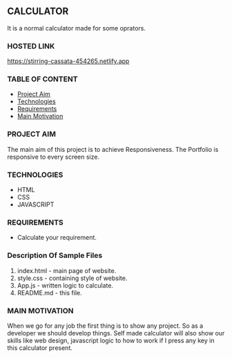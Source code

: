 ## CALCULATOR

It is a normal calculator made for some oprators.

### HOSTED LINK

https://stirring-cassata-454265.netlify.app

### TABLE OF CONTENT

- [Project Aim](#project-aim)
- [Technologies](#technologies)
- [Requirements](#requirments)
- [Main Motivation](#main-motivation)

### PROJECT AIM

The main aim of this project is to achieve Responsiveness.
The Portfolio is responsive to every screen size.

### TECHNOLOGIES

- HTML
- CSS
- JAVASCRIPT

### REQUIREMENTS

- Calculate your requirement.

### Description Of Sample Files

1. index.html - main page of website.
2. style.css - containing style of website.
3. App.js - written logic to calculate.
4. README.md - this file.

### MAIN MOTIVATION

When we go for any job the first thing is to show any project. So as a developer we should develop things. Self made calculator will also show our skills like web design, javascript logic to how to work if I press any key in this calculator present.
